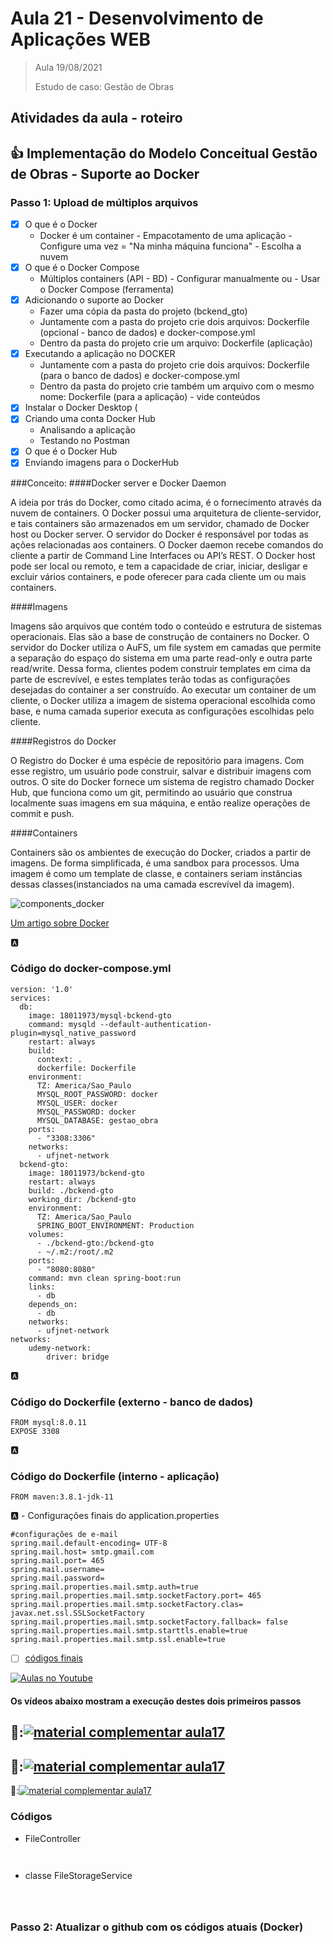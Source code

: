 # Aula 21 - Desenvolvimento de Aplicações WEB

> Aula 19/08/2021
> 
>   Estudo de caso: Gestão de Obras 


## Atividades da aula - roteiro

## :+1: Implementação do Modelo Conceitual Gestão de Obras - Suporte ao Docker


### Passo 1: Upload de múltiplos arquivos
- [x] O que é o Docker
  - Docker é um container - Empacotamento de uma aplicação - Configure uma vez = "Na minha máquina funciona" - Escolha a nuvem
- [x] O que é o Docker Compose
  - Múltiplos containers (API - BD) - Configurar manualmente ou - Usar o Docker Compose (ferramenta)
- [x] Adicionando o suporte ao Docker
  - Fazer uma cópia da pasta do projeto (bckend_gto)
  - Juntamente com a pasta do projeto crie dois arquivos: Dockerfile (opcional - banco de dados) e docker-compose.yml
  - Dentro da pasta do projeto crie um arquivo: Dockerfile (aplicação)
- [x] Executando a aplicação no DOCKER
  - Juntamente com a pasta do projeto crie dois arquivos: Dockerfile (para o banco de dados) e docker-compose.yml
  - Dentro da pasta do projeto crie também um arquivo com o mesmo nome: Dockerfile (para a aplicação) - vide conteúdos
- [x] Instalar o Docker Desktop (
- [x] Criando uma conta Docker Hub
  - Analisando a aplicação
  - Testando no Postman
- [x] O que é o Docker Hub
- [x] Enviando imagens para o DockerHub
  
###Conceito:
####Docker server e Docker Daemon

A ideia por trás do Docker, como citado acima, é o fornecimento através da nuvem de containers. O Docker possui uma arquitetura de cliente-servidor, e tais containers são armazenados em um servidor, chamado de Docker host ou Docker server. O servidor do Docker é responsável por todas as ações relacionadas aos containers. O Docker daemon recebe comandos do cliente a partir de Command Line Interfaces ou API’s REST. O Docker host pode ser local ou remoto, e tem a capacidade de criar, iniciar, desligar e excluir vários containers, e pode oferecer para cada cliente um ou mais containers.


####Imagens

Imagens são arquivos que contém todo o conteúdo e estrutura de sistemas operacionais. Elas são a base de construção de containers no Docker. O servidor do Docker utiliza o AuFS, um file system em camadas que permite a separação do espaço do sistema em uma parte read-only e outra parte read/write. Dessa forma, clientes podem construir templates em cima da parte de escrevível, e estes templates terão todas as configurações desejadas do container a ser construído. Ao executar um container de um cliente, o Docker utiliza a imagem de sistema operacional escolhida como base, e numa camada superior executa as configurações escolhidas pelo cliente.


####Registros do Docker

O Registro do Docker é uma espécie de repositório para imagens. Com esse registro, um usuário pode construir, salvar e distribuir imagens com outros. O site do Docker fornece um sistema de registro chamado Docker Hub, que funciona como um git, permitindo ao usuário que construa localmente suas imagens em sua máquina, e então realize operações de commit e push.


####Containers

Containers são os ambientes de execução do Docker, criados a partir de imagens. De forma simplificada, é uma sandbox para processos. Uma imagem é como um template de classe, e containers seriam instâncias dessas classes(instanciados na uma camada escrevível da imagem).

![components_docker](https://user-images.githubusercontent.com/81576640/124472172-2ca6b600-dd74-11eb-8c55-9ddb694ea346.png)

[Um artigo sobre Docker](https://www.gta.ufrj.br/ensino/eel879/trabalhos_v1_2017_2/docker/containers.html)

🅰️
### Código do docker-compose.yml
```
version: '1.0'
services:
  db:
    image: 18011973/mysql-bckend-gto
    command: mysqld --default-authentication-plugin=mysql_native_password
    restart: always
    build:
      context: .
      dockerfile: Dockerfile
    environment:
      TZ: America/Sao_Paulo
      MYSQL_ROOT_PASSWORD: docker
      MYSQL_USER: docker
      MYSQL_PASSWORD: docker
      MYSQL_DATABASE: gestao_obra
    ports:
      - "3308:3306"
    networks:
      - ufjnet-network
  bckend-gto:
    image: 18011973/bckend-gto
    restart: always
    build: ./bckend-gto
    working_dir: /bckend-gto
    environment:
      TZ: America/Sao_Paulo
      SPRING_BOOT_ENVIRONMENT: Production
    volumes:
      - ./bckend-gto:/bckend-gto
      - ~/.m2:/root/.m2
    ports:
      - "8080:8080"
    command: mvn clean spring-boot:run
    links:
      - db
    depends_on:
      - db
    networks:
      - ufjnet-network
networks:
    udemy-network:
        driver: bridge

```

🅰️
### Código do Dockerfile (externo - banco de dados)
```
FROM mysql:8.0.11
EXPOSE 3308
```

🅰️
### Código do Dockerfile (interno - aplicação)
```
FROM maven:3.8.1-jdk-11

```
 


🅰️ - Configurações finais do application.properties
```
#configurações de e-mail
spring.mail.default-encoding= UTF-8
spring.mail.host= smtp.gmail.com
spring.mail.port= 465
spring.mail.username=  
spring.mail.password= 
spring.mail.properties.mail.smtp.auth=true
spring.mail.properties.mail.smtp.socketFactory.port= 465
spring.mail.properties.mail.smtp.socketFactory.clas= javax.net.ssl.SSLSocketFactory
spring.mail.properties.mail.smtp.socketFactory.fallback= false
spring.mail.properties.mail.smtp.starttls.enable=true
spring.mail.properties.mail.smtp.ssl.enable=true

```

- [ ] [códigos finais](#códigos)


[![Aulas no Youtube](https://github.com/marcoswagner-commits/gestao_obras_aula_daw/blob/cb3e2ea9547f9ddc831277f07919c3e78451eb92/yt-icon.png)](https://www.youtube.com/channel/UCfO-aJxKLqau0TnL0AfNAvA)
####  Os vídeos abaixo mostram a execução destes dois primeiros passos

🥇:[![material complementar aula17](https://github.com/marcoswagner-commits/gestao_obras_aula_daw/blob/4f661048665df1d014740d1baf4eb93dfb66fbe0/documentos/Capa_aula21.png)](https://www.youtube.com/watch?v=i_riVI00bog)
-
🥈:[![material complementar aula17](https://github.com/marcoswagner-commits/gestao_obras_aula_daw/blob/4f661048665df1d014740d1baf4eb93dfb66fbe0/documentos/Capa_aula21.png)](https://www.youtube.com/watch?v=JtezFJapvx8)
-
🥉:[![material complementar aula17](https://github.com/marcoswagner-commits/gestao_obras_aula_daw/blob/4f661048665df1d014740d1baf4eb93dfb66fbe0/documentos/Capa_aula21.png)](https://www.youtube.com/watch?v=MOn_yvN6D0o)




### Códigos
- FileController
```


```

-  classe FileStorageService
```



```



### Passo 2: Atualizar o github com os códigos atuais (Docker)

